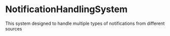 # NotificationHandlingSystem
This system designed to handle multiple types of notifications from different sources
